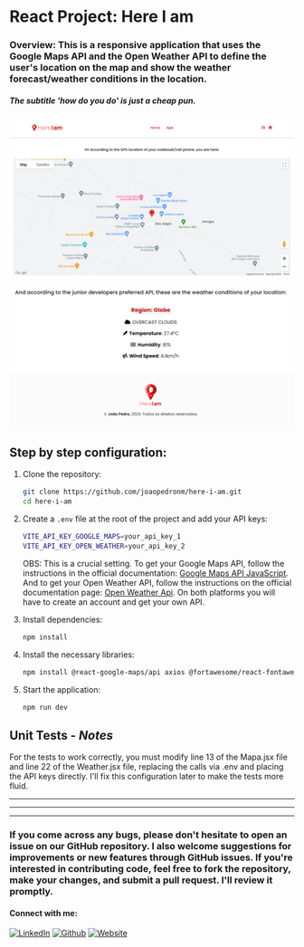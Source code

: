 # React Project: **Here I am**

### Overview: This is a responsive application that uses the Google Maps API and the Open Weather API to define the user's location on the map and show the weather forecast/weather conditions in the location.
##### The subtitle 'how do you do' is just a cheap pun.

<!-- ![Here I Am - Homepage](./src/assets/images/print-here-i-am.png "Here I Am - Homepage") -->
<img src="./src/assets/images/print-here-i-am.png" alt="Here I Am - Homepage" width="600" />
<img src="./src/assets/images/print-2-here-i-am.png" alt="Here I Am - Homepage" width="600" />

## Step by step configuration:

1. Clone the repository:
    ```sh
    git clone https://github.com/joaopedronm/here-i-am.git
    cd here-i-am
    ```

2. Create a `.env` file at the root of the project and add your API keys:
    ```sh
    VITE_API_KEY_GOOGLE_MAPS=your_api_key_1
    VITE_API_KEY_OPEN_WEATHER=your_api_key_2
    ```
    OBS: This is a crucial setting. To get your Google Maps API, follow the instructions in the official documentation: [Google Maps API JavaScript](https://developers.google.com/maps/documentation/javascript).
    And to get your Open Weather API, follow the instructions on the official documentation page: [Open Weather Api](https://openweathermap.org/api). On both platforms you will have to create an account and get your own API.


3. Install dependencies:
    ```sh
    npm install
    ```


4. Install the necessary libraries:
    ```sh
    npm install @react-google-maps/api axios @fortawesome/react-fontawesome @fortawesome/fontawesome-svg-core @fortawesome/free-solid-svg-icons @fortawesome/free-brands-svg-icons --save-dev jest @testing-library/react @testing-library/jest-dom @testing-library/user-event @babel/core @babel/preset-env @babel/preset-react babel-jest identity-obj-proxy jest-environment-jsdom
    ```


5. Start the application:
    ```sh
    npm run dev
    ```


## Unit Tests - *Notes*

For the tests to work correctly, you must modify line 13 of the Mapa.jsx file and line 22 of the Weather.jsx file, replacing the calls via .env and placing the API keys directly.
I'll fix this configuration later to make the tests more fluid.

---
---
---

### If you come across any bugs, please don't hesitate to open an issue on our GitHub repository. I also welcome suggestions for improvements or new features through GitHub issues. If you're interested in contributing code, feel free to fork the repository, make your changes, and submit a pull request. I'll review it promptly.

#### Connect with me:
[![LinkedIn](https://img.icons8.com/color/48/000000/linkedin.png)](https://www.linkedin.com/in/joaopedronascimento/)
[![Github](https://img.icons8.com/color/48/000000/github.png)](https://github.com/joaopedronm)
[![Website](https://img.icons8.com/color/48/000000/web.png)](https://mrfrontend.tech/)
